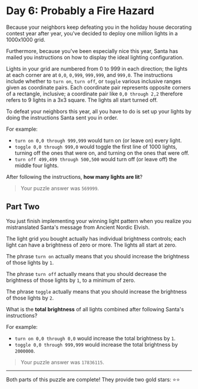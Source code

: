 # Day 6: Probably a Fire Hazard

Because your neighbors keep defeating you in the holiday house decorating
contest year after year, you've decided to deploy one million lights in a
1000x1000 grid.

Furthermore, because you've been especially nice this year, Santa has
mailed you instructions on how to display the ideal lighting configuration.

Lights in your grid are numbered from 0 to 999 in each direction; the
lights at each corner are at `0,0`, `0,999`, `999,999`, and `999,0`. The
instructions include whether to `turn on`, `turn off`, or `toggle` various
inclusive ranges given as coordinate pairs. Each coordinate pair represents
opposite corners of a rectangle, inclusive; a coordinate pair like
`0,0 through 2,2` therefore refers to 9 lights in a 3x3 square. The lights
all start turned off.

To defeat your neighbors this year, all you have to do is set up your
lights by doing the instructions Santa sent you in order.

For example:

- `turn on 0,0 through 999,999` would turn on (or leave on) every light.
- `toggle 0,0 through 999,0` would toggle the first line of 1000 lights,
  turning off the ones that were on, and turning on the ones that were
  off.
- `turn off 499,499 through 500,500` would turn off (or leave off) the
  middle four lights.

After following the instructions, **how many lights are lit**?

> Your puzzle answer was `569999`.

## Part Two

You just finish implementing your winning light pattern when you realize
you mistranslated Santa's message from Ancient Nordic Elvish.

The light grid you bought actually has individual brightness controls; each
light can have a brightness of zero or more. The lights all start at zero.

The phrase `turn on` actually means that you should increase the brightness
of those lights by `1`.

The phrase `turn off` actually means that you should decrease the brightness
of those lights by `1`, to a minimum of zero.

The phrase `toggle` actually means that you should increase the brightness of
those lights by `2`.

What is the **total brightness** of all lights combined after following Santa's
instructions?

For example:

- `turn on 0,0 through 0,0` would increase the total brightness by `1`.
- `toggle 0,0 through 999,999` would increase the total brightness by
  `2000000`.

> Your puzzle answer was `17836115`.

----

Both parts of this puzzle are complete! They provide two gold stars: :star::star:
